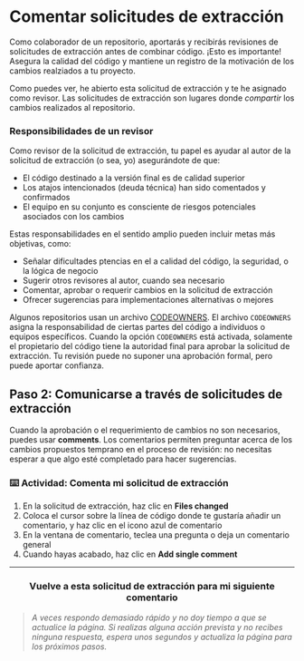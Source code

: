# Comentar solicitudes de extracción

Como colaborador de un repositorio, aportarás y recibirás revisiones de solicitudes de extracción antes de combinar código. ¡Esto es importante! Asegura la calidad del código y mantiene un registro de la motivación de los cambios realziados a tu proyecto.

Como puedes ver, he abierto esta solicitud de extracción y te he asignado como revisor. Las solicitudes de extracción son lugares donde _compartir_ los cambios realizados al repositorio.

### Responsibilidades de un revisor

Como revisor de la solicitud de extracción, tu papel es ayudar al autor de la solicitud de extracción (o sea, yo) asegurándote de que:

- El código destinado a la versión final es de calidad superior
- Los atajos intencionados (deuda técnica) han sido comentados y confirmados
- El equipo en su conjunto es consciente de riesgos potenciales asociados con los cambios

Estas responsabilidades en el sentido amplio pueden incluir metas más objetivas, como:

- Señalar dificultades ptencias en el a calidad del código, la seguridad, o la lógica de negocio
- Sugerir otros revisores al autor, cuando sea necesario
- Comentar, aprobar o requerir cambios en la solicitud de extracción
- Ofrecer sugerencias para implementaciones alternativas o mejores

Algunos repositorios usan un archivo [CODEOWNERS](https://help.github.com/articles/about-codeowners/). El archivo `CODEOWNERS` asigna la responsabilidad de ciertas partes del código a individuos o equipos específicos. Cuando la opción `CODEOWNERS` está activada, solamente el propietario del código tiene la autoridad final para aprobar la solicitud de extracción. Tu revisión puede no suponer una aprobación formal, pero puede aportar confianza.

## Paso 2: Comunicarse a través de solicitudes de extracción

Cuando la aprobación o el requerimiento de cambios no son necesarios, puedes usar **comments**. Los comentarios permiten preguntar acerca de los cambios propuestos temprano en el proceso de revisión: no necesitas esperar a que algo esté completado para hacer sugerencias.

### :keyboard: Actividad: Comenta mi solicitud de extracción

1. En la solicitud de extracción, haz clic en **Files changed**
1. Coloca el cursor sobre la línea de código donde te gustaría añadir un comentario, y haz clic en el icono azul de comentario
2. En la ventana de comentario, teclea una pregunta o deja un comentario general
3. Cuando hayas acabado, haz clic en **Add single comment**

<hr>
<h3 align="center">Vuelve a esta solicitud de extracción para mi siguiente comentario</h3>

> _A veces respondo demasiado rápido y no doy tiempo a que se actualice la página. Si realizas alguna acción prevista y no recibes ninguna respuesta, espera unos segundos y actualiza la página para los próximos pasos._
